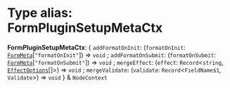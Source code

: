 # Type alias: FormPluginSetupMetaCtx

**FormPluginSetupMetaCtx**: { `addFormatOnInit`: (`formatOnInit`: [`FormMeta`](/en/auto-docs/free-layout-editor/interfaces/FormMeta.md)\[`"formatOnInit"`]) => `void` ; `addFormatOnSubmit`: (`formatOnSubmit`: [`FormMeta`](/en/auto-docs/free-layout-editor/interfaces/FormMeta.md)\[`"formatOnSubmit"`]) => `void` ; `mergeEffect`: (`effect`: `Record`<`string`, [`EffectOptions`](/en/auto-docs/free-layout-editor/types/EffectOptions.md)\[]>) => `void` ; `mergeValidate`: (`validate`: `Record`<`FieldName$1`, `Validate`>) => `void`  } & `NodeContext`
